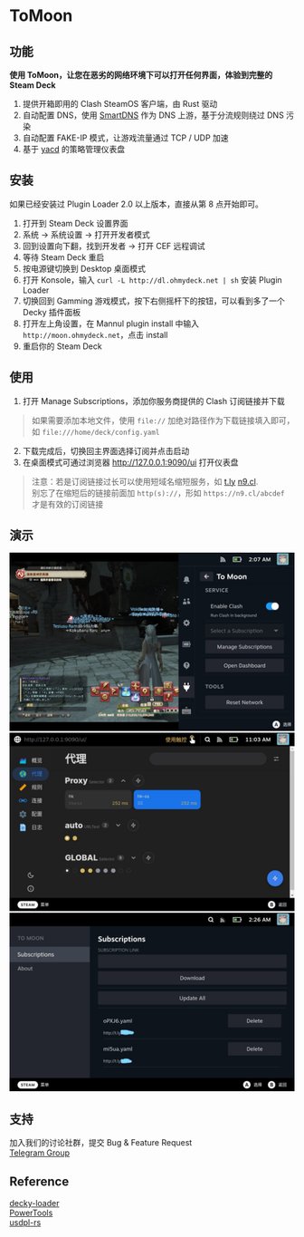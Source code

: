 # ToMoon 
## 功能  
**使用 ToMoon，让您在恶劣的网络环境下可以打开任何界面，体验到完整的 Steam Deck**  
1. 提供开箱即用的 Clash SteamOS 客户端，由 Rust 驱动
2. 自动配置 DNS，使用 [SmartDNS](https://pymumu.github.io/smartdns/) 作为 DNS 上游，基于分流规则绕过 DNS 污染
3. 自动配置 FAKE-IP 模式，让游戏流量通过 TCP / UDP 加速
4. 基于 [yacd](https://github.com/haishanh/yacd) 的策略管理仪表盘  

## 安装
如果已经安装过 Plugin Loader 2.0 以上版本，直接从第 8 点开始即可。  

1. 打开到 Steam Deck 设置界面
2. 系统 -> 系统设置 -> 打开开发者模式
3. 回到设置向下翻，找到开发者 -> 打开 CEF 远程调试
4. 等待 Steam Deck 重启
5. 按电源键切换到 Desktop 桌面模式
6. 打开 Konsole，输入 `curl -L http://dl.ohmydeck.net | sh` 安装 Plugin Loader
7. 切换回到 Gamming 游戏模式，按下右侧摇杆下的按钮，可以看到多了一个 Decky 插件面板
8. 打开左上角设置，在 Mannul plugin install 中输入 `http://moon.ohmydeck.net`，点击 install
9. 重启你的 Steam Deck

## 使用
1. 打开 Manage Subscriptions，添加你服务商提供的 Clash 订阅链接并下载  
> 如果需要添加本地文件，使用  `file://` 加绝对路径作为下载链接填入即可，如 `file:///home/deck/config.yaml`
2. 下载完成后，切换回主界面选择订阅并点击启动  
3. 在桌面模式可通过浏览器 http://127.0.0.1:9090/ui 打开仪表盘  

>注意：若是订阅链接过长可以使用短域名缩短服务，如 [t.ly](https://t.ly/) [n9.cl](https://n9.cl/zh).  
> 别忘了在缩短后的链接前面加 `http(s)://`，形如 `https://n9.cl/abcdef` 才是有效的订阅链接

## 演示  
![Gamming](https://github.com/YukiCoco/StaticFilesCDN/blob/main/deck_gaming.jpg?raw=true)
![Dashboard](https://github.com/YukiCoco/StaticFilesCDN/blob/main/deck_dashboard2.jpg?raw=true)
![Subs](https://github.com/YukiCoco/StaticFilesCDN/blob/main/deck_subs.jpg?raw=true)

## 支持
加入我们的讨论社群，提交 Bug & Feature Request  
[Telegram Group](https://t.me/steamdecktalk)  

## Reference
[decky-loader](https://github.com/SteamDeckHomebrew/decky-loader)  
[PowerTools](https://github.com/NGnius/PowerTools/)  
[usdpl-rs](https://github.com/NGnius/usdpl-rs)  
